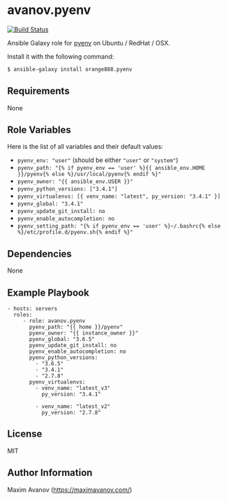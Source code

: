 avanov.pyenv
============

[![Build Status](https://travis-ci.org/orange888/ansible-galaxy-pyenv.svg)](https://travis-ci.org/avanov/ansible-galaxy-pyenv)


Ansible Galaxy role for [pyenv](https://github.com/orange888/pyenv) on Ubuntu / RedHat / OSX.

Install it with the following command:

```bash
$ ansible-galaxy install orange888.pyenv
```

Requirements
------------

None

Role Variables
--------------

Here is the list of all variables and their default values:

* ``pyenv_env: "user"`` (should be either `"user"` or `"system"`)
* ``pyenv_path: "{% if pyenv_env == 'user' %}{{ ansible_env.HOME }}/pyenv{% else %}/usr/local/pyenv{% endif %}"``
* ``pyenv_owner: "{{ ansible_env.USER }}"``
* ``pyenv_python_versions: ["3.4.1"]``
* ``pyenv_virtualenvs: [{ venv_name: "latest", py_version: "3.4.1" }]``
* ``pyenv_global: "3.4.1"``
* ``pyenv_update_git_install: no``
* ``pyenv_enable_autocompletion: no``
* ``pyenv_setting_path: "{% if pyenv_env == 'user' %}~/.bashrc{% else %}/etc/profile.d/pyenv.sh{% endif %}"``

Dependencies
------------

None

Example Playbook
-------------------------

    - hosts: servers
      roles:
         - role: avanov.pyenv
           pyenv_path: "{{ home }}/pyenv"
           pyenv_owner: "{{ instance_owner }}"
           pyenv_global: "3.6.5"
           pyenv_update_git_install: no
           pyenv_enable_autocompletion: no
           pyenv_python_versions:
             - "3.6.5"
             - "3.4.1"
             - "2.7.8"
           pyenv_virtualenvs:
             - venv_name: "latest_v3"
               py_version: "3.4.1"

             - venv_name: "latest_v2"
               py_version: "2.7.8"

License
-------

MIT

Author Information
------------------

Maxim Avanov (https://maximavanov.com/)
